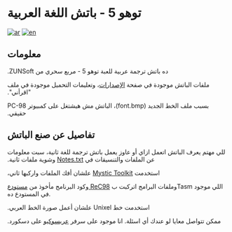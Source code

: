 # توهو 5 - باتش اللغة العربية

[![ar](https://img.shields.io/badge/lang-ar-blue.svg)](https://github.com/Aweseome245/Touhou-5-Mystic-Square-AR/blob/master/README.md)
[![en](https://img.shields.io/badge/lang-en-blue.svg)](https://github.com/Aweseome245/Touhou-5-Mystic-Square-AR/blob/master/README.en.md)

## معلومات
‫ده باتش ترجمة عربية للعبة توهو 5 - مربع سحري من ZUNSoft.

‫ملفات الباتش موجودة في صفحة [الإصدارات](https://github.com/Aweseome245/Touhou-5-Mystic-Square-AR/releases/tag/v1.01)، وتعليمات التحميل موجودة في ملف "اقرأني".

‫بسبب ملف الخط الجديد (font.bmp)، الباتش مش هيشتغل على كمبيوتر PC-98 حقيقي.

## تفاصيل عن صنع الباتش
‫للي مهتم يعرف الباتش اتعمل ازاي أو عاوز يعمل باتش ترجمة للغة ثانية، سبت معلومات عن الملفات والتنسيقات في [Notes.txt](https://github.com/Aweseome245/Touhou-5-Mystic-Square-AR/blob/master/Notes.txt) وشوية ملفات ثانية.

‫استخدمت [Mystic Toolkit](https://lunarcast.net/mystictk.php) علشان أفك الملفات واركبها ثاني،

وكود البرنامج مأخوذ من [مستودع ReC98](https://github.com/nmlgc/ReC98/tree/xJeePx) وملفات البرامج اتركبت بTasm اللي موجود في المستودع ده.

‫استخدمت خط Unixel علشان أعمل صورة الخط العربي.

‫ممكن تتواصل معايا لو عندك أي اسئلة. انا موجود على سرفر [عربسوكيو](https://discord.gg/bvWXjqbt5t) على دسكورد.
